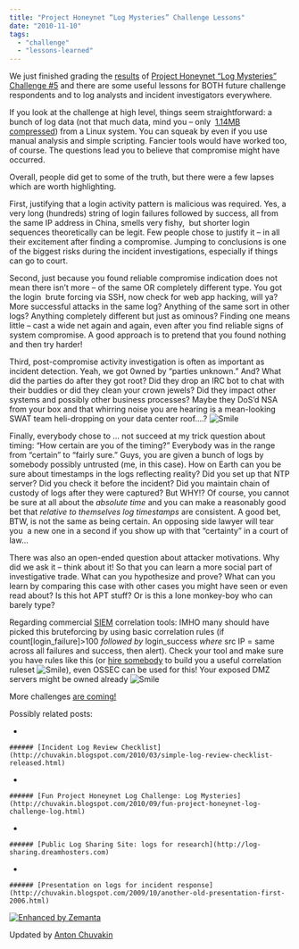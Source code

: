 ```yaml
---
title: "Project Honeynet “Log Mysteries” Challenge Lessons"
date: "2010-11-10"
tags: 
  - "challenge"
  - "lessons-learned"
---
```


We just finished grading the [results](https://honeynet.org/challenges/2010_5_log_mysteries) of [Project Honeynet “Log Mysteries” Challenge #5](https://honeynet.org/node/581) and there are some useful lessons for BOTH future challenge respondents and to log analysts and incident investigators everywhere.

  
  

If you look at the challenge at high level, things seem straightforward: a bunch of log data (not that much data, mind you – only  [1.14MB compressed](https://www3.honeynet.org/wp-content/uploads/attachments/sanitized_log.zip)) from a Linux system. You can squeak by even if you use manual analysis and simple scripting. Fancier tools would have worked too, of course. The questions lead you to believe that compromise might have occurred.

  
  

Overall, people did get to some of the truth, but there were a few lapses which are worth highlighting.

  
  

First, justifying that a login activity pattern is malicious was required. Yes, a very long (hundreds) string of login failures followed by success, all from the same IP address in China, smells very fishy,  but shorter login sequences theoretically can be legit. Few people chose to justify it – in all their excitement after finding a compromise. Jumping to conclusions is one of the biggest risks during the incident investigations, especially if things can go to court.

  
  

Second, just because you found reliable compromise indication does not mean there isn’t more – of the same OR completely different type. You got the login  brute forcing via SSH, now check for web app hacking, will ya? More successful attacks in the same log? Anything of the same sort in other logs? Anything completely different but just as ominous? Finding one means little – cast a wide net again and again, even after you find reliable signs of system compromise. A good approach is to pretend that you found nothing and then try harder!

  
  

Third, post-compromise activity investigation is often as important as incident detection. Yeah, we got 0wned by “parties unknown.” And? What did the parties do after they got root? Did they drop an IRC bot to chat with their buddies or did they clean your crown jewels? Did they impact other systems and possibly other business processes? Maybe they DoS’d NSA from your box and that whirring noise you are hearing is a mean-looking SWAT team heli-dropping on your data center roof….? ![Smile](images/-wlEmoticon-smile2.png)

  
  

Finally, everybody chose to ... not succeed at my trick question about timing: “How certain are you of the timing?” Everybody was in the range from “certain” to “fairly sure.” Guys, you are given a bunch of logs by somebody possibly untrusted (me, in this case). How on Earth can you be sure about timestamps in the logs reflecting reality? Did you set up that NTP server? Did you check it before the incident? Did you maintain chain of custody of logs after they were captured? But WHY!? Of course, you cannot be sure at all about the _absolute time_ and you can make a reasonably good bet that _relative to themselves log timestamps_ are consistent. A good bet, BTW, is not the same as being certain. An opposing side lawyer will tear you  a new one in a second if you show up with that “certainty” in a court of law…

  
  

There was also an open-ended question about attacker motivations. Why did we ask it – think about it! So that you can learn a more social part of investigative trade. What can you hypothesize and prove? What can you learn by comparing this case with other cases you might have seen or even read about? Is this hot APT stuff? Or is this a lone monkey-boy who can barely type?

  
  

Regarding commercial [SIEM](http://chuvakin.blogspot.com/search/label/SIEM) correlation tools: IMHO many should have picked this bruteforcing by using basic correlation rules (if count\[login\_failure\]>100 _followed by_ login\_success _where_ src IP = same across all failures and success, then alert). Check your tool and make sure you have rules like this (or [hire somebody](http://www.securitywarriorconsulting.com) to build you a useful correlation ruleset ![Smile](images/-wlEmoticon-smile2.png)), even OSSEC can be used for this! Your exposed DMZ servers might be owned already ![Smile](images/-wlEmoticon-smile2.png) 

  
  

More challenges [are coming!](https://www.honeynet.org/challenges)

  
  

Possibly related posts:

  
  

  

  
- 
    
    ###### [Incident Log Review Checklist](http://chuvakin.blogspot.com/2010/03/simple-log-review-checklist-released.html)
    
      
    
  
  
- 
    
    ###### [Fun Project Honeynet Log Challenge: Log Mysteries](http://chuvakin.blogspot.com/2010/09/fun-project-honeynet-log-challenge-log.html)
    
      
    
  
  
- 
    
    ###### [Public Log Sharing Site: logs for research](http://log-sharing.dreamhosters.com)
    
      
    
  
  
- 
    
    ###### [Presentation on logs for incident response](http://chuvakin.blogspot.com/2009/10/another-old-presentation-first-2006.html)
    
      
    
  

  

  
  

[![Enhanced by Zemanta](https://img.zemanta.com/zemified_e.png?x-id=8ade0cee-482c-4d3d-a0c7-d12f827a32a5)](http://www.zemanta.com/ "Enhanced by Zemanta")

  
  
  
Updated by [Anton Chuvakin](http://www.chuvakin.org)
